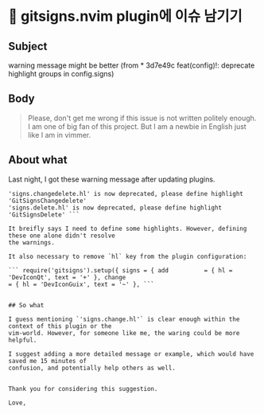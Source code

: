 # 󰏢 gitsigns.nvim plugin에 이슈 남기기


## Subject

warning message might be better (from * 3d7e49c feat(config)!: deprecate highlight groups in
config.signs)


## Body

> Please, don't get me wrong if this issue is not written politely enough. I am one of big fan of
> this project. But I am a newbie in English just like I am in vimmer.


## About what

Last night, I got these warning message after updating plugins.

``` 'signs.change.hl' is now deprecated, please define highlight 'GitSignsChange'
'signs.changedelete.hl' is now deprecated, please define highlight 'GitSignsChangedelete'
'signs.delete.hl' is now deprecated, please define highlight 'GitSignsDelete' ```

It breifly says I need to define some highlights. However, defining these one alone didn't resolve
the warnings.

It also necessary to remove `hl` key from the plugin configuration:

``` require('gitsigns').setup({ signs = { add          = { hl = 'DevIconQt', text = '+' }, change
= { hl = 'DevIconGuix', text = '~' }, ```


## So what

I guess mentioning `'signs.change.hl'` is clear enough within the context of this plugin or the
vim-world. However, for someone like me, the waring could be more helpful.

I suggest adding a more detailed message or example, which would have saved me 15 minutes of
confusion, and potentially help others as well.


Thank you for considering this suggestion.

Love,
